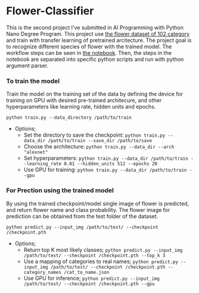 # Flower-Classifier
This is the second project I've submitted in AI Programming with Python Nano Degree Program. This project use [the flower dataset of 102 category](https://www.robots.ox.ac.uk/~vgg/data/flowers/102/index.html) and train with transfer learning of pretrained arcitecture. The project goal is to recognize different species of flower with the trained model. The workflow steps can be seen in [the notebook](https://github.com/ThuraTunScibotics/Flower-Classifier/blob/main/Flower_Classifier_workflow.ipynb). Then, the steps in the notebook are separated into specific python scripts and run with python argument parser.

### To **train** the model
Train the model on the training set of the data by defining the device for training on GPU with desired pre-trained architecure, and other hyperparameters like learning rate, hidden units and epochs.
```
python train.py --data_directory /path/to/train
```
  * Options;
    * Set the directory to save the checkpoint: ```python train.py --data_dir /path/to/train --save_dir /path/to/save```
    * Choose the architecture: ```python train.py --data_dir --arch "alexnet"```
    * Set hyperparameters: ```python train.py --data_dir /path/to/train --learning_rate 0.01 --hidden_units 512 --epochs 20```
    * Use GPU for training: ```python train.py --data_dir /path/to/train --gpu```
    
### For **Prection** using the trained model
 By using the trained checkpoint/model single image of flower is predicted, and return flower name and class probability. The flower image for prediction can be obtained from the test folder of the dataset.
```
python predict.py --input_img /path/to/test/ --checkpoint /checkpoint.pth
```
* Options;
  * Return top K most likely classes; ```python predict.py --input_img /path/to/test/ --checkpoint /checkpoint.pth --top_k 3```
  * Use a mapping of categories to real names; ```python predict.py --input_img /path/to/test/ --checkpoint /checkpoint.pth --category_names /cat_to_name.json```
  * Use GPU for inference; ```python predict.py --input_img /path/to/test/ --checkpoint /checkpoint.pth --gpu```
 
    
